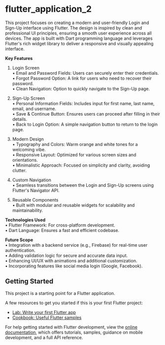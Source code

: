 # flutter_application_2

This project focuses on creating a modern and user-friendly Login and Sign-Up interface using Flutter. The design is inspired by clean and professional UI principles, ensuring a smooth user experience across all devices. The app is built with Dart programming language and leverages Flutter's rich widget library to deliver a responsive and visually appealing interface.

<b>Key Features</b>
1. Login Screen<br>
• Email and Password Fields: Users can securely enter their credentials.<br>
• Forgot Password Option: A link for users who need to recover their password.<br>
• Clean Navigation: Option to quickly navigate to the Sign-Up page.<br>

2. Sign-Up Screen<br>
• Personal Information Fields: Includes input for first name, last name, email, and username.<br>
• Save & Continue Button: Ensures users can proceed after filling in their details.<br>
• Back to Login Option: A simple navigation button to return to the login page.<br>

3. Modern Design<br>
• Typography and Colors: Warm orange and white tones for a welcoming vibe.<br>
• Responsive Layout: Optimized for various screen sizes and orientations.<br>
• Minimalistic Approach: Focused on simplicity and clarity, avoiding clutter.<br>

4. Custom Navigation<br>
• Seamless transitions between the Login and Sign-Up screens using Flutter's Navigator API.<br>

5. Reusable Components<br>
• Built with modular and reusable widgets for scalability and maintainability.<br>

<b>Technologies Used</b><br>
• Flutter Framework: For cross-platform development.<br>
• Dart Language: Ensures a fast and efficient codebase.<br>

<b>Future Scope</b><br>
• Integration with a backend service (e.g., Firebase) for real-time user authentication.<br>
• Adding validation logic for secure and accurate data input.<br>
• Enhancing UI/UX with animations and additional customization.<br>
• Incorporating features like social media login (Google, Facebook).<br>

## Getting Started

This project is a starting point for a Flutter application.

A few resources to get you started if this is your first Flutter project:

- [Lab: Write your first Flutter app](https://docs.flutter.dev/get-started/codelab)
- [Cookbook: Useful Flutter samples](https://docs.flutter.dev/cookbook)

For help getting started with Flutter development, view the
[online documentation](https://docs.flutter.dev/), which offers tutorials,
samples, guidance on mobile development, and a full API reference.
